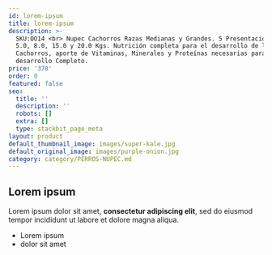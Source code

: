 ```yaml
---
id: lorem-ipsum
title: lorem-ipsum
description: >-
  SKU:OO14 <br> Nupec Cachorros Razas Medianas y Grandes. 5 Presentaciones: 2.0,
  5.0, 8.0, 15.0 y 20.0 Kgs. Nutrición completa para el desarrollo de los
  Cachorros, aporte de Vitaminas, Minerales y Proteínas necesarias para un
  desarrollo Completo.
price: '370'
order: 0
featured: false
seo:
  title: ''
  description: ''
  robots: []
  extra: []
  type: stackbit_page_meta
layout: product
default_thumbnail_image: images/super-kale.jpg
default_original_image: images/purple-onion.jpg
category: category/PERROS-NUPEC.md
---
```

## Lorem ipsum

Lorem ipsum dolor sit amet, **consectetur adipiscing elit**, sed do eiusmod tempor incididunt ut labore et dolore magna aliqua.

- Lorem ipsum
- dolor sit amet